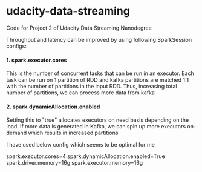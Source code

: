 # udacity-data-streaming
Code for Project 2 of Udacity Data Streaming Nanodegree

Throughput and latency can be improved by using following SparkSession configs:
#### 1. spark.executor.cores
This is the number of concurrent tasks that can be run in an executor. Each task can be run on 1 partition of RDD and kafka partitions are matched 1:1 with the number of partitions in the input RDD. Thus, increasing total number of partitions, we can process more data from kafka
   
#### 2. spark.dynamicAllocation.enabled
Setting this to "true" allocates executors on need basis depending on the load. If more data is generated in Kafka, we can spin up more executors on-demand which results in increased partitions


I have used below config which seems to be optimal for me

spark.executor.cores=4
spark.dynamicAllocation.enabled=True
spark.driver.memory=16g
spark.executor.memory=16g
